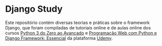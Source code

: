 # Django Study

Este repositório contém diversas teorias e práticas sobre o framework Django, que foram compiladas de tutoriais online e de aulas online dos cursos [Python 3 do Zero ao Avançado](https://www.udemy.com/course/python-3-do-zero-ao-avancado/)  e [Programação Web com Python e Django Framework: Essencial](https://www.udemy.com/course/programacao-web-com-django-framework-do-basico-ao-avancado/) da plataforma [Udemy](https://www.udemy.com/). 
